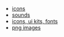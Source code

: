 - [icons](https://material.io/resources/icons/?style=baseline)
- [sounds](https://material.io/design/sound/sound-resources.html#)
- [icons, ui kits, fonts](https://freebiesbug.com/)
- [png images](https://freepngimg.com/)

